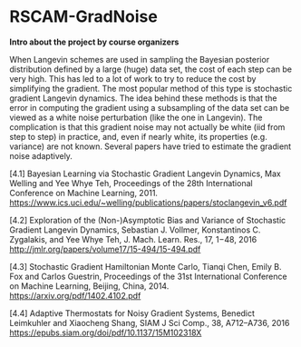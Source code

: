 # RSCAM-GradNoise
**Intro about the project by course organizers**

When Langevin schemes are used in sampling the Bayesian posterior distribution defined
by a large (huge) data set, the cost of each step can be very high. This has led to a lot of
work to try to reduce the cost by simplifying the gradient. The most popular method of this
type is stochastic gradient Langevin dynamics. The idea behind these methods is that the
error in computing the gradient using a subsampling of the data set can be viewed as a
white noise perturbation (like the one in Langevin). The complication is that this gradient
noise may not actually be white (iid from step to step) in practice, and, even if nearly white,
its properties (e.g. variance) are not known. Several papers have tried to estimate the
gradient noise adaptively.

[4.1] Bayesian Learning via Stochastic Gradient Langevin Dynamics, Max Welling and Yee
Whye Teh, Proceedings of the 28th International Conference on Machine Learning, 2011.
https://www.ics.uci.edu/~welling/publications/papers/stoclangevin_v6.pdf

[4.2] Exploration of the (Non-)Asymptotic Bias and Variance of Stochastic Gradient
Langevin Dynamics, Sebastian J. Vollmer, Konstantinos C. Zygalakis, and Yee Whye Teh,
J. Mach. Learn. Res., 17, 1−48, 2016
http://jmlr.org/papers/volume17/15-494/15-494.pdf

[4.3] Stochastic Gradient Hamiltonian Monte Carlo, Tianqi Chen, Emily B. Fox and Carlos
Guestrin, Proceedings of the 31st International Conference on Machine Learning, Beijing,
China, 2014.
https://arxiv.org/pdf/1402.4102.pdf


[4.4] Adaptive Thermostats for Noisy Gradient Systems, Benedict Leimkuhler and
Xiaocheng Shang, SIAM J Sci Comp., 38, A712–A736, 2016
https://epubs.siam.org/doi/pdf/10.1137/15M102318X
